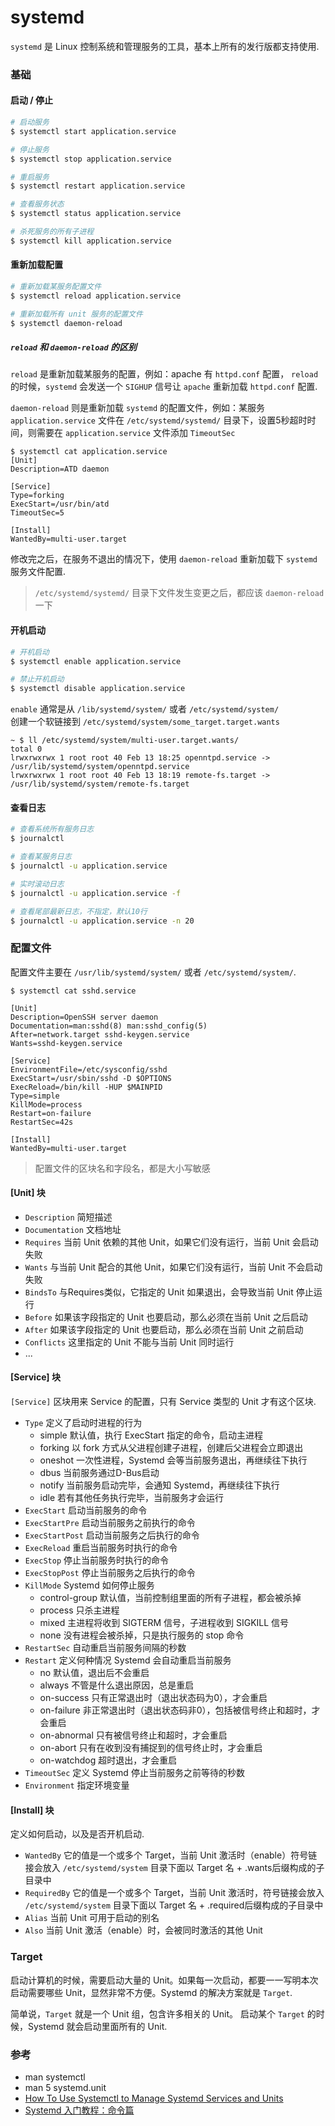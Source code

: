 systemd
========

`systemd` 是 Linux 控制系统和管理服务的工具，基本上所有的发行版都支持使用.

### 基础

#### 启动 / 停止

```bash
# 启动服务
$ systemctl start application.service

# 停止服务
$ systemctl stop application.service

# 重启服务
$ systemctl restart application.service

# 查看服务状态
$ systemctl status application.service

# 杀死服务的所有子进程
$ systemctl kill application.service
```

#### 重新加载配置
```bash
# 重新加载某服务配置文件
$ systemctl reload application.service

# 重新加载所有 unit 服务的配置文件
$ systemctl daemon-reload
```

##### `reload` 和 `daemon-reload` 的区别

`reload` 是重新加载某服务的配置，例如：apache 有 `httpd.conf` 配置，  `reload` 的时候，`systemd` 会发送一个 `SIGHUP` 信号让 `apache` 重新加载 `httpd.conf` 配置.   

`daemon-reload` 则是重新加载 `systemd` 的配置文件，例如：某服务 `application.service` 文件在 `/etc/systemd/systemd/` 目录下，设置5秒超时时间，则需要在 `application.service` 文件添加 `TimeoutSec`
```
$ systemctl cat application.service
[Unit]
Description=ATD daemon

[Service]
Type=forking
ExecStart=/usr/bin/atd
TimeoutSec=5

[Install]
WantedBy=multi-user.target
```
修改完之后，在服务不退出的情况下，使用 `daemon-reload` 重新加载下 `systemd` 服务文件配置.
> `/etc/systemd/systemd/` 目录下文件发生变更之后，都应该 `daemon-reload` 一下

#### 开机启动

```bash
# 开机启动
$ systemctl enable application.service

# 禁止开机启动
$ systemctl disable application.service
```

`enable` 通常是从 `/lib/systemd/system/` 或者 `/etc/systemd/system/`   
创建一个软链接到 `/etc/systemd/system/some_target.target.wants`
```
~ $ ll /etc/systemd/system/multi-user.target.wants/
total 0
lrwxrwxrwx 1 root root 40 Feb 13 18:25 openntpd.service -> /usr/lib/systemd/system/openntpd.service
lrwxrwxrwx 1 root root 40 Feb 13 18:19 remote-fs.target -> /usr/lib/systemd/system/remote-fs.target
```

#### 查看日志

```bash
# 查看系统所有服务日志
$ journalctl

# 查看某服务日志
$ journalctl -u application.service

# 实时滚动日志
$ journalctl -u application.service -f

# 查看尾部最新日志，不指定，默认10行
$ journalctl -u application.service -n 20
```

### 配置文件

配置文件主要在 `/usr/lib/systemd/system/` 或者 `/etc/systemd/system/`.

```
$ systemctl cat sshd.service

[Unit]
Description=OpenSSH server daemon
Documentation=man:sshd(8) man:sshd_config(5)
After=network.target sshd-keygen.service
Wants=sshd-keygen.service

[Service]
EnvironmentFile=/etc/sysconfig/sshd
ExecStart=/usr/sbin/sshd -D $OPTIONS
ExecReload=/bin/kill -HUP $MAINPID
Type=simple
KillMode=process
Restart=on-failure
RestartSec=42s

[Install]
WantedBy=multi-user.target
```
> 配置文件的区块名和字段名，都是大小写敏感

#### [Unit] 块

- `Description` 简短描述
- `Documentation` 文档地址
- `Requires` 当前 Unit 依赖的其他 Unit，如果它们没有运行，当前 Unit 会启动失败
- `Wants` 与当前 Unit 配合的其他 Unit，如果它们没有运行，当前 Unit 不会启动失败
- `BindsTo` 与Requires类似，它指定的 Unit 如果退出，会导致当前 Unit 停止运行
- `Before` 如果该字段指定的 Unit 也要启动，那么必须在当前 Unit 之后启动
- `After` 如果该字段指定的 Unit 也要启动，那么必须在当前 Unit 之前启动
- `Conflicts` 这里指定的 Unit 不能与当前 Unit 同时运行
- ...

#### [Service] 块

`[Service]` 区块用来 Service 的配置，只有 Service 类型的 Unit 才有这个区块.

- `Type` 定义了启动时进程的行为
    + simple 默认值，执行 ExecStart 指定的命令，启动主进程
    + forking 以 fork 方式从父进程创建子进程，创建后父进程会立即退出
    + oneshot 一次性进程，Systemd 会等当前服务退出，再继续往下执行
    + dbus 当前服务通过D-Bus启动
    + notify 当前服务启动完毕，会通知 Systemd，再继续往下执行
    + idle 若有其他任务执行完毕，当前服务才会运行
- `ExecStart` 启动当前服务的命令
- `ExecStartPre` 启动当前服务之前执行的命令
- `ExecStartPost` 启动当前服务之后执行的命令
- `ExecReload` 重启当前服务时执行的命令
- `ExecStop` 停止当前服务时执行的命令
- `ExecStopPost` 停止当前服务之后执行的命令
- `KillMode` Systemd 如何停止服务
    + control-group 默认值，当前控制组里面的所有子进程，都会被杀掉
    + process 只杀主进程
    + mixed 主进程将收到 SIGTERM 信号，子进程收到 SIGKILL 信号
    + none 没有进程会被杀掉，只是执行服务的 stop 命令
- `RestartSec` 自动重启当前服务间隔的秒数
- `Restart` 定义何种情况 Systemd 会自动重启当前服务
    + no 默认值，退出后不会重启
    + always 不管是什么退出原因，总是重启
    + on-success 只有正常退出时（退出状态码为0），才会重启
    + on-failure 非正常退出时（退出状态码非0），包括被信号终止和超时，才会重启
    + on-abnormal 只有被信号终止和超时，才会重启
    + on-abort 只有在收到没有捕捉到的信号终止时，才会重启
    + on-watchdog 超时退出，才会重启
- `TimeoutSec` 定义 Systemd 停止当前服务之前等待的秒数
- `Environment` 指定环境变量


#### [Install] 块

定义如何启动，以及是否开机启动.

- `WantedBy` 它的值是一个或多个 Target，当前 Unit 激活时（enable）符号链接会放入 `/etc/systemd/system` 目录下面以 Target 名 + .wants后缀构成的子目录中
- `RequiredBy` 它的值是一个或多个 Target，当前 Unit 激活时，符号链接会放入 `/etc/systemd/system` 目录下面以 Target 名 + .required后缀构成的子目录中
- `Alias` 当前 Unit 可用于启动的别名
- `Also` 当前 Unit 激活（enable）时，会被同时激活的其他 Unit

### Target

启动计算机的时候，需要启动大量的 Unit。如果每一次启动，都要一一写明本次启动需要哪些 Unit，显然非常不方便。Systemd 的解决方案就是 `Target`.

简单说，`Target` 就是一个 Unit 组，包含许多相关的 Unit。 启动某个 `Target` 的时候，Systemd 就会启动里面所有的 Unit.

### 参考

- man systemctl
- man 5 systemd.unit
- [How To Use Systemctl to Manage Systemd Services and Units](https://www.digitalocean.com/community/tutorials/how-to-use-systemctl-to-manage-systemd-services-and-units)
- [Systemd 入门教程：命令篇](https://www.ruanyifeng.com/blog/2016/03/systemd-tutorial-commands.html)
